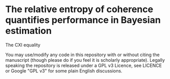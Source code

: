 # The relative entropy of coherence quantifies performance in Bayesian estimation

The CXI equality 

You may use/modify any code in this repository  with or without citing the manuscript (though please do if you feel it is scholarly appropriate). Legally speaking the repository is released under a GPL v3 Licence, see LICENCE or Google "GPL v3" for some plain English discussions.

